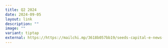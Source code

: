 ```yaml
---
title: Q2 2024
date: 2024-09-05
layout: link
description: ""
image: ""
variant: tiptap
external: https://https://mailchi.mp/3618b057bb19/seeds-capital-e-news-discover-the-latest-highlights-in-the-deep-tech-space-10328990
---
```

